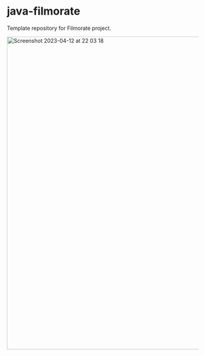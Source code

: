 # java-filmorate

Template repository for Filmorate project.

<img width="821" alt="Screenshot 2023-04-12 at 22 03 18" src="https://user-images.githubusercontent.com/60816736/231559136-b6727fc2-a585-4eaa-afcb-4ef56ee661e2.png">


